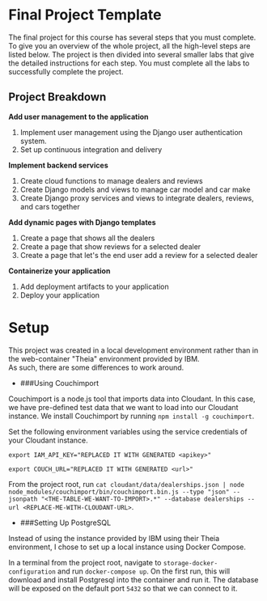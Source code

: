 # Final Project Template

The final project for this course has several steps that you must complete. 
To give you an overview of the whole project, all the high-level steps are listed below. 
The project is then divided into several smaller labs that give the detailed instructions for each step. 
You must complete all the labs to successfully complete the project.

## Project Breakdown



**Add user management to the application**
1. Implement user management using the Django user authentication system.
2. Set up continuous integration and delivery

**Implement backend services**
1. Create cloud functions to manage dealers and reviews
2. Create Django models and views to manage car model and car make
3. Create Django proxy services and views to integrate dealers, reviews, and cars together
 
**Add dynamic pages with Django templates**
1. Create a page that shows all the dealers
2. Create a page that show reviews for a selected dealer
3. Create a page that let's the end user add a review for a selected dealer

**Containerize your application**
1. Add deployment artifacts to your application
2. Deploy your application


# Setup 
This project was created in a local development environment rather than in the web-container "Theia" environment provided by IBM.<br>
As such, there are some differences to work around. 
* ###Using Couchimport

Couchimport is a node.js tool that imports data into Cloudant. In this case, we have pre-defined test data that we want to load into our Cloudant instance. We install Couchimport by running `npm install -g couchimport`. 

Set the following environment variables using the service credentials of your Cloudant instance.

`export IAM_API_KEY="REPLACED IT WITH GENERATED <apikey>"`

`export COUCH_URL="REPLACED IT WITH GENERATED <url>"`

From the project root, run `cat cloudant/data/dealerships.json | node node_modules/couchimport/bin/couchimport.bin.js --type "json" --jsonpath "<THE-TABLE-WE-WANT-TO-IMPORT>.*" --database dealerships --url <REPLACE-ME-WITH-CLOUDANT-URL>`.

* ###Setting Up PostgreSQL

Instead of using the instance provided by IBM using their Theia environment, I chose to set up a local instance using Docker Compose. 

In a terminal from the project root, navigate to `storage-docker-configuration` and run `docker-compose up`. On the first run, this will download and install Postgresql into the container and run it. The database will be exposed on the default port `5432` so that we can connect to it. 



